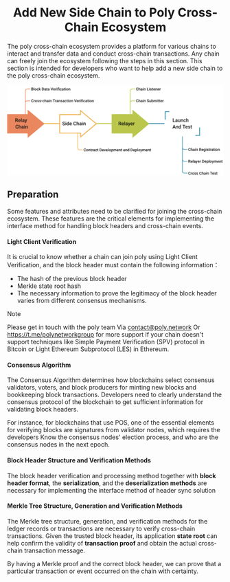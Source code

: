 <h1 align="center">Add New Side Chain to Poly Cross-Chain Ecosystem</h1>

The poly cross-chain ecosystem provides a platform for various chains to interact and transfer data and conduct cross-chain transactions. Any chain can freely join the ecosystem following the steps in this section. This section is intended for developers who want to help add a new side chain to the poly cross-chain ecosystem. 

<div align=center><img src="resources/add_chain_flow.png" alt=""/></div>

## Preparation

Some features and attributes need to be clarified for joining the cross-chain ecosystem. These features are the critical elements for implementing the interface method for handling block headers and cross-chain events.

#### Light Client Verification

It is crucial to know whether a chain can join poly using Light Client Verification, and the block header must contain the following information：

- The hash of the previous block header
- Merkle state root hash
- The necessary information to prove the legitimacy of the block header varies from different consensus mechanisms.

> [!NOTE]
> Please get in touch with the poly team Via <a href="mailto:contact@poly.network">contact@poly.network</a> Or https://t.me/polynetworkgroup for more support if your chain doesn't support techniques like Simple Payment Verification (SPV) protocol in Bitcoin or  Light Ethereum Subprotocol (LES) in Ethereum.

#### Consensus Algorithm

The Consensus Algorithm determines how blockchains select consensus validators,  voters, and block producers for minting new blocks and bookkeeping block transactions. Developers need to clearly understand the consensus protocol of the blockchain to get sufficient information for validating block headers.

For instance, for blockchains that use POS, one of the essential elements for verifying blocks are signatures from validator nodes, which requires the developers Know the consensus nodes' election process, and who are the consensus nodes in the next epoch.

#### Block Header Structure and Verification Methods

The block header verification and processing method together with **block header format**, the **serialization**, and the **deserialization methods** are necessary for implementing the interface method of header sync solution

#### Merkle Tree Structure, Generation and Verification Methods

The Merkle tree structure, generation, and verification methods for the ledger records or transactions are necessary to verify cross-chain transactions.  Given the trusted block header, its application **state root** can help confirm the validity of **transaction proof** and obtain the actual cross-chain transaction message. 

By having a Merkle proof and the correct block header, we can prove that a particular transaction or event occurred on the chain with certainty.

